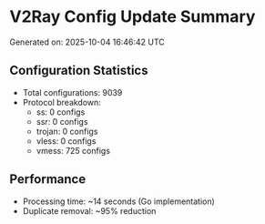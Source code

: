 # V2Ray Config Update Summary
Generated on: 2025-10-04 16:46:42 UTC

## Configuration Statistics
- Total configurations: 9039
- Protocol breakdown:
  - ss: 0 configs
  - ssr: 0 configs
  - trojan: 0 configs
  - vless: 0 configs
  - vmess: 725 configs

## Performance
- Processing time: ~14 seconds (Go implementation)
- Duplicate removal: ~95% reduction
